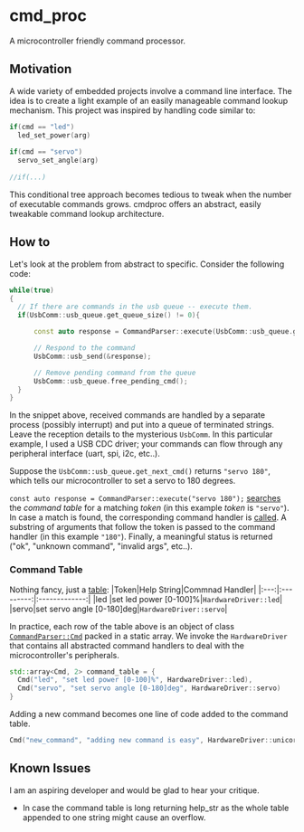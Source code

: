 # cmd_proc

A microcontroller friendly command processor.  

## Motivation  

A wide variety of embedded projects involve a command line interface. The idea is to create a light example of an easily manageable command lookup mechanism. This project was inspired by handling code similar to:

```cpp
if(cmd == "led")
  led_set_power(arg)
    
if(cmd == "servo")
  servo_set_angle(arg)
  
//if(...)
```

This conditional tree approach becomes tedious to tweak when the number of executable commands grows. cmdproc offers an abstract, easily tweakable command lookup architecture.

## How to

Let's look at the problem from abstract to specific. Consider the following code:

```cpp
while(true)
{
  // If there are commands in the usb queue -- execute them.  
  if(UsbComm::usb_queue.get_queue_size() != 0){

      const auto response = CommandParser::execute(UsbComm::usb_queue.get_next_cmd());

      // Respond to the command
      UsbComm::usb_send(&response);

      // Remove pending command from the queue
      UsbComm::usb_queue.free_pending_cmd();
  }
}
```

In the snippet above, received commands are handled by a separate process (possibly interrupt) and put into a queue of terminated strings. Leave the reception details to the mysterious `UsbComm`. In this particular example, I used a USB CDC driver; your commands can flow through any peripheral interface (uart, spi, i2c, etc..).

Suppose the `UsbComm::usb_queue.get_next_cmd()` returns `"servo 180"`, which tells our microcontroller to set a servo to 180 degrees.

`const auto response = CommandParser::execute("servo 180");` [searches](CommandParser.cpp#L55) the *command table* for a matching *token* (in this example *token* is `"servo"`). In case a match is found, the corresponding command handler is [called](CommandParser.cpp#L67). A substring of arguments that follow the token is passed to the command handler (in this example `"180"`). Finally, a meaningful status is returned ("ok", "unknown command", "invalid args", etc..).

### Command Table

Nothing fancy, just a [table](CommandParser.cpp#L15):
|Token|Help String|Commnad Handler|
|:---:|:---------:|:-------------:|
|led  |set led power [0-100]%|`HardwareDriver::led`|
|servo|set servo angle [0-180]deg|`HardwareDriver::servo`|

In practice, each row of the table above is an object of class [`CommandParser::Cmd`](CommandParser.h#L21) packed in a static array. We invoke the `HardwareDriver` that contains all abstracted command handlers to deal with the microcontroller's peripherals.

```cpp
std::array<Cmd, 2> command_table = {
  Cmd("led", "set led power [0-100]%", HardwareDriver::led),
  Cmd("servo", "set servo angle [0-180]deg", HardwareDriver::servo)
}
```

Adding a new command becomes one line of code added to the command table.

```cpp
Cmd("new_command", "adding new command is easy", HardwareDriver::unicorn)
```

## Known Issues

I am an aspiring developer and would be glad to hear your critique.

* In case the command table is long returning help_str as the whole table appended to one string might cause an overflow.
